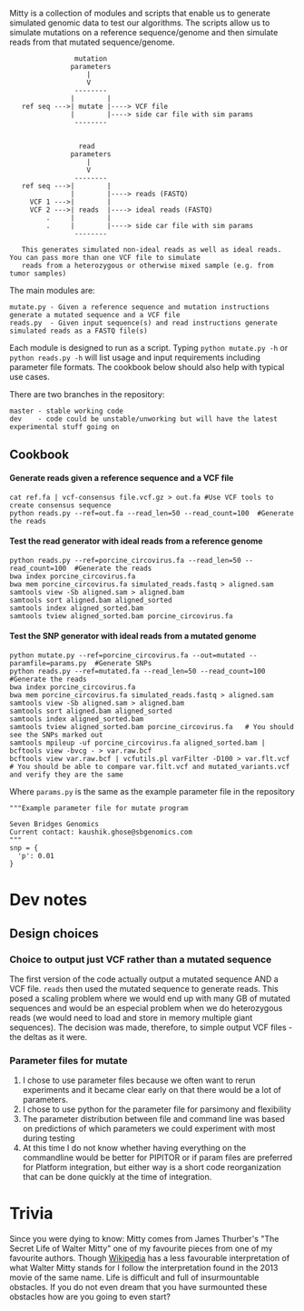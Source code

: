 Mitty is a collection of modules and scripts that enable us to generate simulated genomic data to test our algorithms.
The scripts allow us to simulate mutations on a reference sequence/genome and then simulate reads from that mutated
sequence/genome.

                    mutation
                   parameters
                       |
                       V
                    --------
                   |        |
       ref seq --->| mutate |----> VCF file
                   |        |----> side car file with sim params
                    --------


                     read
                   parameters
                       |
                       V
                    --------
       ref seq --->|        |
                   |        |----> reads (FASTQ)
         VCF 1 --->|        |
         VCF 2 --->| reads  |----> ideal reads (FASTQ)
             .     |        |
             .     |        |----> side car file with sim params
                    --------

       This generates simulated non-ideal reads as well as ideal reads. You can pass more than one VCF file to simulate
       reads from a heterozygous or otherwise mixed sample (e.g. from tumor samples)


The main modules are:

    mutate.py - Given a reference sequence and mutation instructions generate a mutated sequence and a VCF file
    reads.py  - Given input sequence(s) and read instructions generate simulated reads as a FASTQ file(s)

Each module is designed to run as a script. Typing `python mutate.py -h` or `python reads.py -h` will list usage and
input requirements including parameter file formats. The cookbook below should also help with typical use cases.

There are two branches in the repository:

    master - stable working code
    dev    - code could be unstable/unworking but will have the latest experimental stuff going on


Cookbook
----------------

#### Generate reads given a reference sequence and a VCF file

```
cat ref.fa | vcf-consensus file.vcf.gz > out.fa #Use VCF tools to create consensus sequence
python reads.py --ref=out.fa --read_len=50 --read_count=100  #Generate the reads
```

#### Test the read generator with ideal reads from a reference genome

```
python reads.py --ref=porcine_circovirus.fa --read_len=50 --read_count=100  #Generate the reads
bwa index porcine_circovirus.fa
bwa mem porcine_circovirus.fa simulated_reads.fastq > aligned.sam
samtools view -Sb aligned.sam > aligned.bam
samtools sort aligned.bam aligned_sorted
samtools index aligned_sorted.bam
samtools tview aligned_sorted.bam porcine_circovirus.fa
```

#### Test the SNP generator with ideal reads from a mutated genome
```
python mutate.py --ref=porcine_circovirus.fa --out=mutated --paramfile=params.py  #Generate SNPs
python reads.py --ref=mutated.fa --read_len=50 --read_count=100  #Generate the reads
bwa index porcine_circovirus.fa
bwa mem porcine_circovirus.fa simulated_reads.fastq > aligned.sam
samtools view -Sb aligned.sam > aligned.bam
samtools sort aligned.bam aligned_sorted
samtools index aligned_sorted.bam
samtools tview aligned_sorted.bam porcine_circovirus.fa   # You should see the SNPs marked out
samtools mpileup -uf porcine_circovirus.fa aligned_sorted.bam | bcftools view -bvcg - > var.raw.bcf
bcftools view var.raw.bcf | vcfutils.pl varFilter -D100 > var.flt.vcf
# You should be able to compare var.filt.vcf and mutated_variants.vcf and verify they are the same
```

Where `params.py` is the same as the example parameter file in the repository

```
"""Example parameter file for mutate program

Seven Bridges Genomics
Current contact: kaushik.ghose@sbgenomics.com
"""
snp = {
  'p': 0.01
}
```

Dev notes
=========

Design choices
--------------
### Choice to output just VCF rather than a mutated sequence
The first version of the code actually output a mutated sequence AND a VCF file. `reads` then used the mutated sequence
to generate reads. This posed a scaling problem where we would end up with many GB of mutated sequences and would be an
especial problem when we do heterozygous reads (we would need to load and store in memory multiple giant sequences). The
decision was made, therefore, to simple output VCF files - the deltas as it were.

### Parameter files for mutate
1. I chose to use parameter files because we often want to rerun experiments and it became clear early on that there would
be a lot of parameters.
1. I chose to use python for the parameter file for parsimony and flexibility
1. The parameter distribution between file and command line was based on predictions of which parameters we could
experiment with most during testing
1. At this time I do not know whether having everything on the commandline would be better for PIPITOR or if param files
are preferred for Platform integration, but either way is a short code reorganization that can be done quickly at the
time of integration.

Trivia
======
Since you were dying to know: Mitty comes from James Thurber's "The Secret Life of Walter Mitty" one of my favourite
pieces from one of my favourite authors. Though [Wikipedia][wiki] has a less favourable interpretation of what Walter Mitty
stands for I follow the interpretation found in the 2013 movie of the same name. Life is difficult and full of
insurmountable obstacles. If you do not even dream that you have surmounted these obstacles how are you going to even
start?

[wiki]: http://en.wikipedia.org/wiki/The_Secret_Life_of_Walter_Mitty